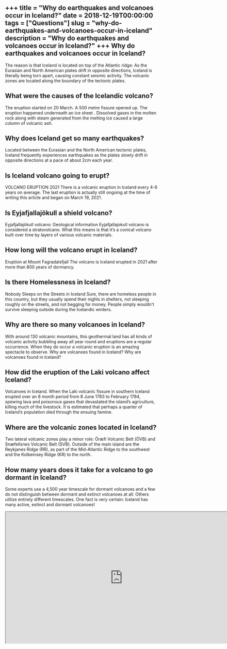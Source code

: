 +++
title = "Why do earthquakes and volcanoes occur in Iceland?"
date = 2018-12-19T00:00:00
tags = ["Questions"]
slug = "why-do-earthquakes-and-volcanoes-occur-in-iceland"
description = "Why do earthquakes and volcanoes occur in Iceland?"
+++
Why do earthquakes and volcanoes occur in Iceland?
--------------------------------------------------

The reason is that Iceland is located on top of the Atlantic ridge: As the Eurasian and North American plates drift in opposite directions, Iceland is literally being torn apart, causing constant seismic activity. The volcanic zones are located along the boundary of the tectonic plates.

What were the causes of the Icelandic volcano?
----------------------------------------------

The eruption started on 20 March. A 500 metre fissure opened up. The eruption happened underneath an ice sheet . Dissolved gases in the molten rock along with steam generated from the melting ice caused a large column of volcanic ash.

Why does Iceland get so many earthquakes?
-----------------------------------------

Located between the Eurasian and the North American tectonic plates, Iceland frequently experiences earthquakes as the plates slowly drift in opposite directions at a pace of about 2cm each year.

Is Iceland volcano going to erupt?
----------------------------------

VOLCANO ERUPTION 2021 There is a volcanic eruption in Iceland every 4-6 years on average. The last eruption is actually still ongoing at the time of writing this article and began on March 19, 2021.

Is Eyjafjallajökull a shield volcano?
-------------------------------------

Eyjafjallajökull volcano: Geological information Eyjafjallajokull volcano is considered a stratovolcano. What this means is that it’s a conical volcano built over time by layers of various volcanic materials.

How long will the volcano erupt in Iceland?
-------------------------------------------

Eruption at Mount Fagradalsfjall The volcano is Iceland erupted in 2021 after more than 800 years of dormancy.

Is there Homelessness in Iceland?
---------------------------------

Nobody Sleeps on the Streets in Iceland Sure, there are homeless people in this country, but they usually spend their nights in shelters, not sleeping roughly on the streets, and not begging for money. People simply wouldn’t survive sleeping outside during the Icelandic winters.

Why are there so many volcanoes in Iceland?
-------------------------------------------

With around 130 volcanic mountains, this geothermal land has all kinds of volcanic activity bubbling away all year round and eruptions are a regular occurrence. When they do occur a volcanic eruption is an amazing spectacle to observe. Why are volcanoes found in Iceland? Why are volcanoes found in Iceland?

How did the eruption of the Laki volcano affect Iceland?
--------------------------------------------------------

Volcanoes in Iceland. When the Laki volcanic fissure in southern Iceland erupted over an 8 month period from 8 June 1783 to February 1784, spewing lava and poisonous gases that devastated the island’s agriculture, killing much of the livestock. It is estimated that perhaps a quarter of Iceland’s population died through the ensuing famine.

Where are the volcanic zones located in Iceland?
------------------------------------------------

Two lateral volcanic zones play a minor role: Öræfi Volcanic Belt (ÖVB) and Snæfellsnes Volcanic Belt (SVB). Outside of the main island are the Reykjanes Ridge (RR), as part of the Mid-Atlantic Ridge to the southwest and the Kolbeinsey Ridge (KR) to the north.

How many years does it take for a volcano to go dormant in Iceland?
-------------------------------------------------------------------

Some experts use a 4,500 year timescale for dormant volcanoes and a few do not distinguish between dormant and extinct volcanoes at all. Others utilize entirely different timescales. One fact is very certain: Iceland has many active, extinct and dormant volcanoes!

<iframe allow="accelerometer; autoplay; clipboard-write; encrypted-media; gyroscope; picture-in-picture" allowfullscreen="" class="__youtube_prefs__  epyt-is-override  no-lazyload" data-no-lazy="1" data-origheight="433" data-origwidth="770" data-skipgform_ajax_framebjll="" height="433" id="_ytid_13059" loading="lazy" src="https://www.youtube.com/embed/snzxyLsnyQY?enablejsapi=1&autoplay=0&cc_load_policy=0&cc_lang_pref=&iv_load_policy=1&loop=0&modestbranding=0&rel=1&fs=1&playsinline=0&autohide=2&theme=dark&color=red&controls=1&" title="YouTube player" width="770"></iframe>